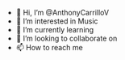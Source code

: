 - 👋 Hi, I’m @AnthonyCarrilloV
- 👀 I’m interested in Music
- 🌱 I’m currently learning 
- 💞️ I’m looking to collaborate on 
- 📫 How to reach me 

<!---
AnthonyCarrilloV/AnthonyCarrilloV is a ✨ special ✨ repository because its `README.md` (this file) appears on your GitHub profile.
You can click the Preview link to take a look at your changes.
--->

